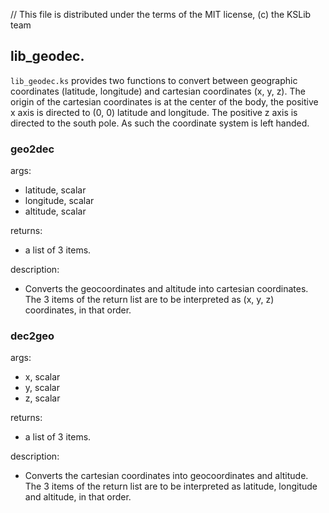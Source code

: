 // This file is distributed under the terms of the MIT license, (c) the KSLib team

## lib_geodec.

`lib_geodec.ks` provides two functions to convert between geographic coordinates (latitude, longitude) and cartesian coordinates (x, y, z). The origin of the cartesian coordinates is at the center of the body, the positive x axis is directed to (0, 0) latitude and longitude. The positive z axis is directed to the south pole. As such the coordinate system is left handed.

### geo2dec

args:
  * latitude, scalar
  * longitude, scalar
  * altitude, scalar

returns:
  * a list of 3 items.

description:
  * Converts the geocoordinates and altitude into cartesian coordinates. The 3 items of the return list are to be interpreted as (x, y, z) coordinates, in that order.

### dec2geo

args:
  * x, scalar
  * y, scalar
  * z, scalar

returns:
  * a list of 3 items.

description:
  * Converts the cartesian coordinates into geocoordinates and altitude. The 3 items of the return list are to be interpreted as latitude, longitude and altitude, in that order.
